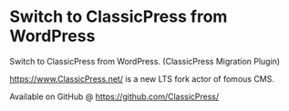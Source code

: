 # Switch to ClassicPress from WordPress

Switch to ClassicPress from WordPress. (ClassicPress Migration Plugin)

https://www.ClassicPress.net/ is a new LTS fork actor of fomous CMS.

Available on GitHub @ https://github.com/ClassicPress/
